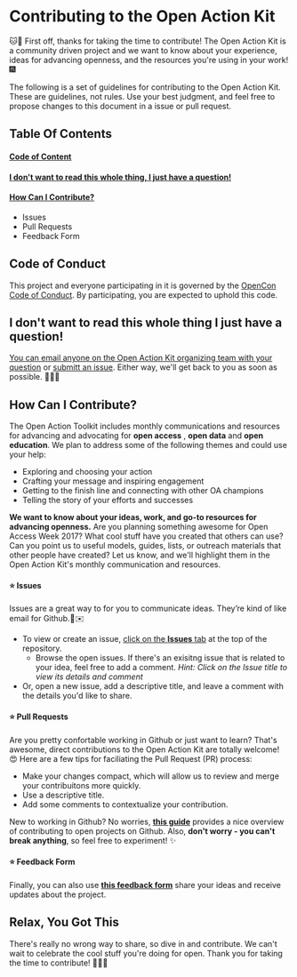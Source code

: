 # Contributing to the Open Action Kit

:cat::tada: First off, thanks for taking the time to contribute!  The Open Action Kit is a community driven project and we want to know about your experience, ideas for advancing openness, and the resources you're using in your work!:fireworks:

The following is a set of guidelines for contributing to the Open Action Kit. These are guidelines, not rules. Use your best judgment, and feel free to propose changes to this document in a issue or pull request.

## Table Of Contents

#### [Code of Content](#code-of-conduct)
#### [I don't want to read this whole thing, I just have a question!](#i-dont-want-to-read-this-whole-thing-i-just-have-a-question)
#### [How Can I Contribute?](#how-can-i-contribute)
   * Issues
   * Pull Requests
   * Feedback Form

## Code of Conduct

This project and everyone participating in it is governed by the [OpenCon Code of Conduct](https://github.com/sparcopen/opencon/blob/master/CODE_OF_CONDUCT.MD). By participating, you are expected to uphold this code.  

## I don't want to read this whole thing I just have a question!

[You can email anyone on the Open Action Kit organizing team with your question](https://sparcopen.github.io/Open-Action-Kit/team) or [submitt an issue](https://github.com/sparcopen/Open-Action-Kit/issues/new).  Either way, we'll get back to you as soon as possible. :whale::pizza::soon: 

## How Can I Contribute?

The Open Action Toolkit includes monthly communications and resources for advancing and advocating for **open access** , **open data** and **open education**.  We plan to address some of the following themes and could use your help:

* Exploring and choosing your action
* Crafting your message and inspiring engagement
* Getting to the finish line and connecting with other OA champions
* Telling the story of your efforts and successes

**We want to know about your ideas, work, and go-to resources for advancing openness.**  Are you planning something awesome for Open Access Week 2017?  What cool stuff have you created that others can use?  Can you point us to useful models, guides, lists, or outreach materials that other people have created?  Let us know, and we'll highlight them in the Open Action Kit's monthly communication and resources.  

#### :star: Issues

Issues are a great way to for you to communicate ideas. They’re kind of like email for Github.:rainbow::envelope:

* To view or create an issue, [click on the **Issues** tab](https://github.com/sparcopen/Open-Action-Kit/issues) at the top of the repository.  
  *  Browse the open issues.  If there's an exisitng issue that is related to your idea, feel free to add a comment. *Hint:  Click on the Issue title to view its details and comment*
* Or, open a new issue, add a descriptive title, and leave a comment with the details you'd like to share.

#### :star: Pull Requests

Are you pretty confortable working in Github or just want to learn?  That's awesome, direct contributions to the Open Action Kit are totally welcome! :heart_eyes:  Here are a few tips for faciliating the Pull Request (PR) process:

* Make your changes compact, which will allow us to review and merge your contribuitons more quickly.
* Use a descriptive title.
* Add some comments to contextualize your contribution.  

New to working in Github?  No worries, **[this guide](https://opensource.guide/how-to-contribute/#how-to-submit-a-contribution)** provides a nice overview of contributing to open projects on Github.  Also, **don't worry - you can't break anything**, so feel free to experiment! :sparkles:

#### :star: Feedback Form

Finally, you can also use **[this feedback form](https://goo.gl/forms/WlcYQOFZL1KJ2xeo1)** share your ideas and receive updates about the project.  

## Relax, You Got This

There's really no wrong way to share, so dive in and contribute. We can't wait to celebrate the cool stuff you're doing for open.  Thank you for taking the time to contribute! :octopus::balloon::tada:
